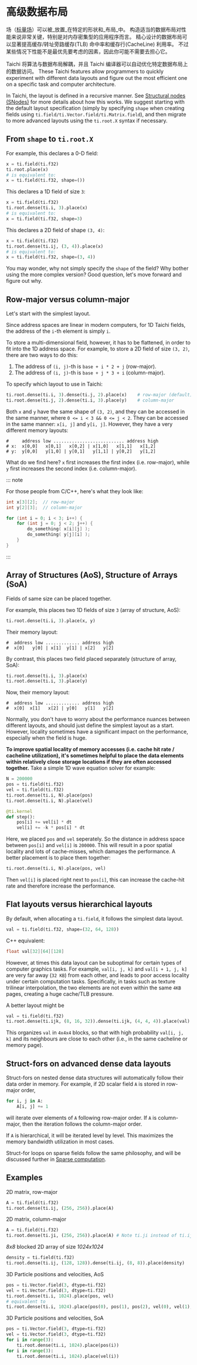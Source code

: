 # 高级数据布局

场（[标量场](../api/scalar_field.md)）可以被_放置_在特定的形状和_布局_中。 构造适当的数据布局对性能来说非常关键，特别是对内存密集型的应用程序而言。 精心设计的数据布局可以显著提高缓存/转址旁路缓存(TLB) 命中率和缓存行(CacheLine) 利用率。 不过某些情况下性能不是最优先要考虑的因素，因此你可能不需要去担心它。

Taichi 将算法与数据布局解耦，并且 Taichi 编译器可以自动优化特定数据布局上的数据访问。 These Taichi features allow programmers to quickly experiment with different data layouts and figure out the most efficient one on a specific task and computer architecture.

In Taichi, the layout is defined in a recursive manner. See [Structural nodes (SNodes)](../api/snode.md) for more details about how this works. We suggest starting with the default layout specification (simply by specifying `shape` when creating fields using `ti.field/ti.Vector.field/ti.Matrix.field`), and then migrate to more advanced layouts using the `ti.root.X` syntax if necessary.

## From `shape` to `ti.root.X`

For example, this declares a 0-D field:

```python {1-2}
x = ti.field(ti.f32)
ti.root.place(x)
# is equivalent to:
x = ti.field(ti.f32, shape=())
```

This declares a 1D field of size `3`:

```python {1-2}
x = ti.field(ti.f32)
ti.root.dense(ti.i, 3).place(x)
# is equivalent to:
x = ti.field(ti.f32, shape=3)
```

This declares a 2D field of shape `(3, 4)`:

```python {1-2}
x = ti.field(ti.f32)
ti.root.dense(ti.ij, (3, 4)).place(x)
# is equivalent to:
x = ti.field(ti.f32, shape=(3, 4))
```

You may wonder, why not simply specify the `shape` of the field? Why bother using the more complex version? Good question, let's move forward and figure out why.

## Row-major versus column-major

Let\'s start with the simplest layout.

Since address spaces are linear in modern computers, for 1D Taichi fields, the address of the `i`-th element is simply `i`.

To store a multi-dimensional field, however, it has to be flattened, in order to fit into the 1D address space. For example, to store a 2D field of size `(3, 2)`, there are two ways to do this:

1.  The address of `(i, j)`-th is `base + i * 2 + j` (row-major).
2.  The address of `(i, j)`-th is `base + j * 3 + i` (column-major).

To specify which layout to use in Taichi:

```python
ti.root.dense(ti.i, 3).dense(ti.j, 2).place(x)    # row-major (default)
ti.root.dense(ti.j, 2).dense(ti.i, 3).place(y)    # column-major
```

Both `x` and `y` have the same shape of `(3, 2)`, and they can be accessed in the same manner, where `0 <= i < 3 && 0 <= j < 2`. They can be accessed in the same manner: `x[i, j]` and `y[i, j]`. However, they have a very different memory layouts:

```
#     address low ........................... address high
# x:  x[0,0]   x[0,1]   x[0,2] | x[1,0]   x[1,1]   x[1,2]
# y:  y[0,0]   y[1,0] | y[0,1]   y[1,1] | y[0,2]   y[1,2]
```

What do we find here? `x` first increases the first index (i.e. row-major), while `y` first increases the second index (i.e. column-major).

::: note

For those people from C/C++, here\'s what they look like:

```c
int x[3][2];  // row-major
int y[2][3];  // column-major

for (int i = 0; i < 3; i++) {
    for (int j = 0; j < 2; j++) {
        do_something( x[i][j] );
        do_something( y[j][i] );
    }
}
```

:::

## Array of Structures (AoS), Structure of Arrays (SoA)

Fields of same size can be placed together.

For example, this places two 1D fields of size `3` (array of structure, AoS):

```python
ti.root.dense(ti.i, 3).place(x, y)
```

Their memory layout:

```
#  address low ............. address high
#  x[0]   y[0] | x[1]  y[1] | x[2]   y[2]
```

By contrast, this places two field placed separately (structure of array, SoA):

```python
ti.root.dense(ti.i, 3).place(x)
ti.root.dense(ti.i, 3).place(y)
```

Now, their memory layout:

```
#  address low ............. address high
#  x[0]  x[1]   x[2] | y[0]   y[1]   y[2]
```

Normally, you don\'t have to worry about the performance nuances between different layouts, and should just define the simplest layout as a start. However, locality sometimes have a significant impact on the performance, especially when the field is huge.

**To improve spatial locality of memory accesses (i.e. cache hit rate / cacheline utilization), it\'s sometimes helpful to place the data elements within relatively close storage locations if they are often accessed together.** Take a simple 1D wave equation solver for example:

```python
N = 200000
pos = ti.field(ti.f32)
vel = ti.field(ti.f32)
ti.root.dense(ti.i, N).place(pos)
ti.root.dense(ti.i, N).place(vel)

@ti.kernel
def step():
    pos[i] += vel[i] * dt
    vel[i] += -k * pos[i] * dt
```

Here, we placed `pos` and `vel` seperately. So the distance in address space between `pos[i]` and `vel[i]` is `200000`. This will result in a poor spatial locality and lots of cache-misses, which damages the performance. A better placement is to place them together:

```python
ti.root.dense(ti.i, N).place(pos, vel)
```

Then `vel[i]` is placed right next to `pos[i]`, this can increase the cache-hit rate and therefore increase the performance.

## Flat layouts versus hierarchical layouts

By default, when allocating a `ti.field`, it follows the simplest data layout.

```python
val = ti.field(ti.f32, shape=(32, 64, 128))
```

C++ equivalent:

```cpp
float val[32][64][128]
```

However, at times this data layout can be suboptimal for certain types of computer graphics tasks. For example, `val[i, j, k]` and `val[i + 1, j, k]` are very far away (`32 KB`) from each other, and leads to poor access locality under certain computation tasks. Specifically, in tasks such as texture trilinear interpolation, the two elements are not even within the same `4KB` pages, creating a huge cache/TLB pressure.

A better layout might be

```python
val = ti.field(ti.f32)
ti.root.dense(ti.ijk, (8, 16, 32)).dense(ti.ijk, (4, 4, 4)).place(val)
```

This organizes `val` in `4x4x4` blocks, so that with high probability `val[i, j, k]` and its neighbours are close to each other (i.e., in the same cacheline or memory page).

## Struct-fors on advanced dense data layouts

Struct-fors on nested dense data structures will automatically follow their data order in memory. For example, if 2D scalar field `A` is stored in row-major order,

```python
for i, j in A:
    A[i, j] += 1
```

will iterate over elements of `A` following row-major order. If `A` is column-major, then the iteration follows the column-major order.

If `A` is hierarchical, it will be iterated level by level. This maximizes the memory bandwidth utilization in most cases.

Struct-for loops on sparse fields follow the same philosophy, and will be discussed further in [Sparse computation](./sparse.md).

## Examples

2D matrix, row-major

```python
A = ti.field(ti.f32)
ti.root.dense(ti.ij, (256, 256)).place(A)
```

2D matrix, column-major

```python
A = ti.field(ti.f32)
ti.root.dense(ti.ji, (256, 256)).place(A) # Note ti.ji instead of ti.ij
```

_8x8_ blocked 2D array of size _1024x1024_

```python
density = ti.field(ti.f32)
ti.root.dense(ti.ij, (128, 128)).dense(ti.ij, (8, 8)).place(density)
```

3D Particle positions and velocities, AoS

```python
pos = ti.Vector.field(3, dtype=ti.f32)
vel = ti.Vector.field(3, dtype=ti.f32)
ti.root.dense(ti.i, 1024).place(pos, vel)
# equivalent to
ti.root.dense(ti.i, 1024).place(pos(0), pos(1), pos(2), vel(0), vel(1), vel(2))
```

3D Particle positions and velocities, SoA

```python
pos = ti.Vector.field(3, dtype=ti.f32)
vel = ti.Vector.field(3, dtype=ti.f32)
for i in range(3):
    ti.root.dense(ti.i, 1024).place(pos(i))
for i in range(3):
    ti.root.dense(ti.i, 1024).place(vel(i))
```
